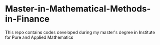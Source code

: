 # Master-in-Mathematical-Methods-in-Finance
This repo contains codes developed during my master's degree in Institute for Pure and Applied Mathematics
